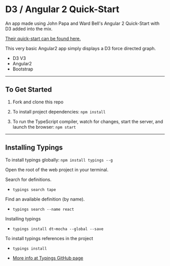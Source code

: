 # D3 / Angular 2 Quick-Start

An app made using John Papa and Ward Bell's Angular 2 Quick-Start with D3 added into the mix.

[Their quick-start can be found here.](https://github.com/johnpapa/pbp-a2-ward)

This very basic Angular2 app simply displays a D3 force directed graph.

* D3 V3
* Angular2
* Bootstrap

---
## To Get Started

1. Fork and clone this repo

2. To install project dependencies: ```npm install```

3. To run the TypeScript compiler, watch for changes, start the server, and launch the browser: ```npm start```

---

## Installing Typings

To install typings globally: ```npm install typings --g```

Open the root of the web project in your terminal.

Search for definitions.
* ```typings search tape```

Find an available definition (by name).
* ```typings search --name react```

Installing typings
* ```typings install dt~mocha --global --save```

To install typings references in the project
* ```typings install```

* [More info at Typings GitHub page](https://github.com/typings/typings)